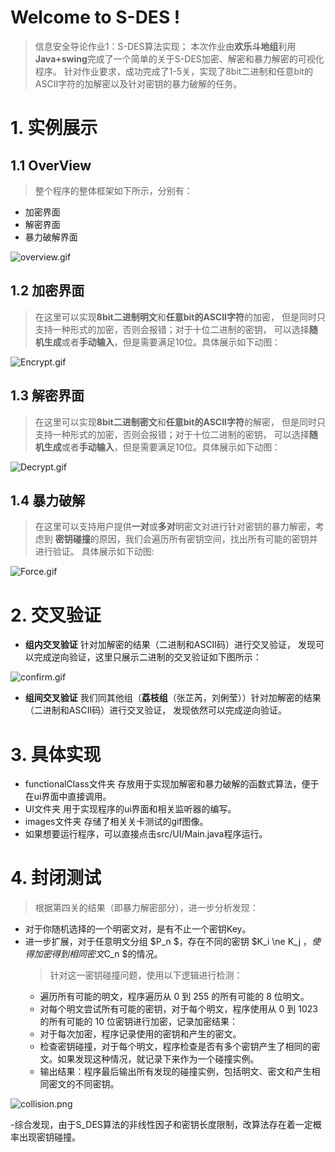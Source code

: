﻿# Welcome to S-DES !

>信息安全导论作业1：S-DES算法实现；
本次作业由**欢乐斗地组**利用**Java+swing**完成了一个简单的关于S-DES加密、解密和暴力解密的可视化程序。
针对作业要求，成功完成了1-5关，实现了8bit二进制和任意bit的ASCII字符的加解密以及针对密钥的暴力破解的任务。


# 1. 实例展示

## 1.1 OverView
> 整个程序的整体框架如下所示，分别有：
- 加密界面
- 解密界面
- 暴力破解界面
  
![overview.gif](images%2Foverview.gif)

## 1.2 加密界面
> 在这里可以实现**8bit二进制明文**和**任意bit的ASCII字符**的加密，
但是同时只支持一种形式的加密，否则会报错；对于十位二进制的密钥，
可以选择**随机生成**或者**手动输入**，但是需要满足10位。具体展示如下动图：

![Encrypt.gif](images%2FEncrypt.gif)
## 1.3 解密界面
> 在这里可以实现**8bit二进制密文**和**任意bit的ASCII字符**的解密，
但是同时只支持一种形式的加密，否则会报错；对于十位二进制的密钥，
可以选择**随机生成**或者**手动输入**，但是需要满足10位。具体展示如下动图：

![Decrypt.gif](images%2FDecrypt.gif)

## 1.4 暴力破解
> 在这里可以支持用户提供**一对**或**多对**明密文对进行针对密钥的暴力解密，考虑到
**密钥碰撞**的原因，我们会遍历所有密钥空间，找出所有可能的密钥并进行验证。
具体展示如下动图:

![Force.gif](images%2FForce.gif)

# 2. 交叉验证
- **组内交叉验证** 针对加解密的结果（二进制和ASCII码）进行交叉验证，
发现可以完成逆向验证，这里只展示二进制的交叉验证如下图所示：

![confirm.gif](images%2Fconfirm.gif)

- **组间交叉验证** 我们同其他组（**荔枝组**（张芷芮，刘俐莹））针对加解密的结果（二进制和ASCII码）进行交叉验证，
  发现依然可以完成逆向验证。

# 3. 具体实现
- functionalClass文件夹 存放用于实现加解密和暴力破解的函数式算法，便于在ui界面中直接调用。
- UI文件夹 用于实现程序的ui界面和相关监听器的编写。
- images文件夹 存储了相关关卡测试的gif图像。
- 如果想要运行程序，可以直接点击src/UI/Main.java程序运行。

# 4. 封闭测试
> 根据第四关的结果（即暴力解密部分），进一步分析发现：
- 对于你随机选择的一个明密文对，是有不止一个密钥Key。
- 进一步扩展，对于任意明文分组 $P_n $，存在不同的密钥 $K_i \ne K_j $，使得 加密得到相同密文$C_n $的情况。
  > 针对这一密钥碰撞问题，使用以下逻辑进行检测：
   - 遍历所有可能的明文，程序遍历从 0 到 255 的所有可能的 8 位明文。
   - 对每个明文尝试所有可能的密钥，对于每个明文，程序使用从 0 到 1023 的所有可能的 10 位密钥进行加密，记录加密结果：
   - 对于每次加密，程序记录使用的密钥和产生的密文。
   - 检查密钥碰撞，对于每个明文，程序检查是否有多个密钥产生了相同的密文。如果发现这种情况，就记录下来作为一个碰撞实例。
   - 输出结果：程序最后输出所有发现的碰撞实例，包括明文、密文和产生相同密文的不同密钥。

![collision.png](images%2Fcollision.png)

-综合发现，由于S_DES算法的非线性因子和密钥长度限制，改算法存在着一定概率出现密钥碰撞。

